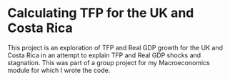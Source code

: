 # Calculating TFP for the UK and Costa Rica
This project is an exploration of TFP and Real GDP growth for the UK and Costa Rica in an attempt to explain TFP and Real GDP shocks and stagnation.
This was part of a group project for my Macroeconomics module for which I wrote the code.
